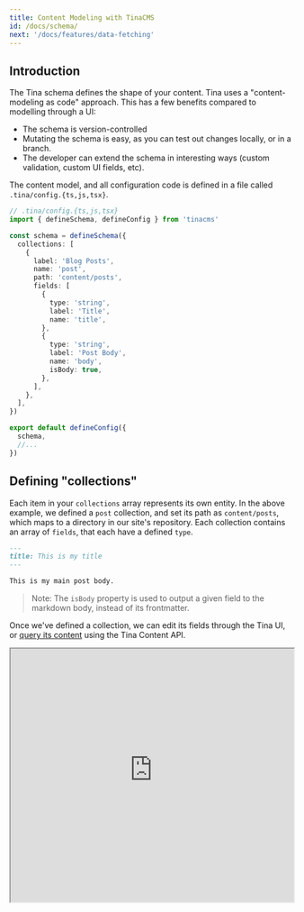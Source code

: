 ```yaml
---
title: Content Modeling with TinaCMS
id: /docs/schema/
next: '/docs/features/data-fetching'
---
```


## Introduction

The Tina schema defines the shape of your content. Tina uses a "content-modeling as code" approach. This has a few benefits compared to modelling through a UI:

- The schema is version-controlled
- Mutating the schema is easy, as you can test out changes locally, or in a branch.
- The developer can extend the schema in interesting ways (custom validation, custom UI fields, etc).

The content model, and all configuration code is defined in a file called `.tina/config.{ts,js,tsx}`.

```ts
// .tina/config.{ts,js,tsx}
import { defineSchema, defineConfig } from 'tinacms'

const schema = defineSchema({
  collections: [
    {
      label: 'Blog Posts',
      name: 'post',
      path: 'content/posts',
      fields: [
        {
          type: 'string',
          label: 'Title',
          name: 'title',
        },
        {
          type: 'string',
          label: 'Post Body',
          name: 'body',
          isBody: true,
        },
      ],
    },
  ],
})

export default defineConfig({
  schema,
  //...
})
```

## Defining "collections"

Each item in your `collections` array represents its own entity. In the above example, we defined a `post` collection, and set its path as `content/posts`, which maps to a directory in our site's repository. Each collection contains an array of `fields`, that each have a defined `type`.

```md
---
title: This is my title
---

This is my main post body.
```

> Note: The `isBody` property is used to output a given field to the markdown body, instead of its frontmatter.

Once we've defined a collection, we can edit its fields through the Tina UI, or [query its content](/docs/graphql/overview/) using the Tina Content API.

<iframe width="100%" height="450px" src="https://tina-gql-playground.vercel.app/iframe/string-body" />

## "List" fields

Specifying `list: true` on _any_ field type will turn that field into an array of items:

```js
// ...
fields: [
  {
    label: 'Tags',
    name: 'tags',
    type: 'string',
    list: true,
  },
]
```

<a href="https://tina-gql-playground.vercel.app/string-list" target="_blank">See Example</a>

## Limiting values to a set of options

Any _scalar_ field can accept an `options` array, note that in the example below we're using both `options` and `list` properties:

```js
// ...
fields: [
  {
    label: 'Categories',
    name: 'categories',
    type: 'string',
    list: true,
    options: [
      {
        value: 'movies',
        label: 'Movies',
      },
      {
        value: 'music',
        label: 'Music',
      },
    ],
  },
]
```

<a href="https://tina-gql-playground.vercel.app/string-list-options" target="_blank">See Example</a>

> Omitting `list: true` (or setting it to `false`) would result in a single-select `radio` field.

## Grouping properties as an "object"

An object type takes either a `fields` or `templates` property (just like the `collections` definition). The simplest kind of `object` is one with `fields`:

```js
// ...
fields: [
  {
    label: 'Testimonial',
    name: 'testimonial',
    type: 'object',
    fields: [
      {
        label: 'Author',
        name: 'author',
        type: 'string',
      },
      {
        label: 'Role',
        name: 'role',
        type: 'string',
      },
      {
        label: 'Quote',
        name: 'quote',
        type: 'string',
        ui: {
          component: 'textarea',
        },
      },
    ],
  },
]
// ...
```

<a href="https://tina-gql-playground.vercel.app/object" target="_blank">See Example</a>

Setting `list: true` would turn the values into an array:

<a href="https://tina-gql-playground.vercel.app/object-list-data" target="_blank">See Example</a>

> More complex shapes can be built by using the [`templates`](/docs/reference/types/object/#with-multiple-templates) property. This allows your editors to build out pages using predefined blocks.

## Defining defaults

Every collection has a `defaultItem` property, which is used to populate the form when creating a new item. This is useful for setting default values for fields, or for adding default content to the markdown body.

### Default item

```js
const schema = defineSchema({
  collections: [
    {
      label: 'Blog Posts',
      name: 'post',
      path: 'content/posts',
      defaultItem: () => {
        return {
          // When a new post is created the title field will be set to "New post"
          title: 'New Post',
        }
      },
      fields: [
        {
          type: 'string',
          label: 'Title',
          name: 'title',
        },
      ],
    },
  ],
})
```

[See the docs](/docs/reference/collections/) for more examples of how to define defaults.

### Default value for objects

To set default values for objects of fields, use the `defaultItem` property (see [example here](https://tina-gql-playground.vercel.app/object-list-data)).

### Default value for rich-text

Currently, when setting a default value for a [rich-text field](/docs/reference/types/rich-text/), you must provide the document Abstract Syntax Tree (AST). See the following example:

```js
const schema = defineSchema({
  collections: [
    {
      label: 'Blog Posts',
      name: 'post',
      path: 'content/posts',
      defaultItem: () => {
        return {
          title: 'My New Post',
          // The body will be populated with "Default Text"
          body: {
            type: 'root',
            children: [
              {
                type: 'p',
                children: [
                  {
                    type: 'text',
                    text: 'Default Text',
                  },
                ],
              },
            ],
          },
        }
      },
      fields: [
        {
          type: 'string',
          label: 'Title',
          name: 'title',
        },
        {
          type: 'string',
          label: 'Post Body',
          name: 'body',
          isBody: true,
        },
      ],
    },
  ],
})
```

## Referencing another document

The `reference` field connects one document to another and only needs to be defined on _one_ side of the relationship. You can specify any number of collections you'd like to connect:

```js
// ...
fields: [
  // ...
  {
    label: 'Author',
    name: 'author',
    type: 'reference',
    collections: ['author'], // points to a collection with the name "author"
  },
]
//
```

<a href="https://tina-gql-playground.vercel.app/reference" target="_blank">See Example</a>

## Available data types

Each field in a collection can be of the following `type`:

### _scalar types_

- [string](/docs/reference/types/string/)
- [datetime](/docs/reference/types/datetime/)
- [boolean](/docs/reference/types/boolean/)
- [image](/docs/reference/types/image/)
- [number](/docs/reference/types/number/)

### _nonscalar types_

- [reference](/docs/reference/types/reference/)
- [object](/docs/reference/types/object/)
- [rich-text](/docs/reference/types/rich-text/)

## Summary

- Your content is modeled in the `.tina/schema.{ts,js,tsx}` of your repo
- Your content model contains an array of "collections". A "collection" maps a content type to a directory in your repo.
- A "collection" contains multiple fields, which can be of multiple scalar or non-scalar data types.
